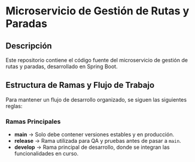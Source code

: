 # Microservicio de Gestión de Rutas y Paradas

## Descripción
Este repositorio contiene el código fuente del microservicio de gestión de rutas y paradas, desarrollado en Spring Boot.

## Estructura de Ramas y Flujo de Trabajo
Para mantener un flujo de desarrollo organizado, se siguen las siguientes reglas:

### Ramas Principales
- **main** → Solo debe contener versiones estables y en producción.
- **release** → Rama utilizada para QA y pruebas antes de pasar a `main`.
- **develop** → Rama principal de desarrollo, donde se integran las funcionalidades en curso.
